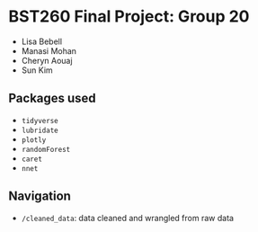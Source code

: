# BST260 Final Project: Group 20
- Lisa Bebell
- Manasi Mohan
- Cheryn Aouaj
- Sun Kim

## Packages used
- `tidyverse`
- `lubridate`
- `plotly`
- `randomForest`
- `caret`
- `nnet`

## Navigation
 - `/cleaned_data`: data cleaned and wrangled from raw data
 